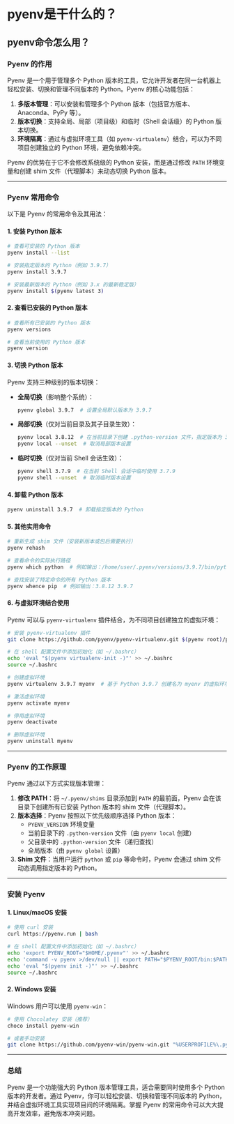 # pyenv是干什么的？
## pyenv命令怎么用？

### **Pyenv 的作用**
Pyenv 是一个用于管理多个 Python 版本的工具，它允许开发者在同一台机器上轻松安装、切换和管理不同版本的 Python。Pyenv 的核心功能包括：
1. **多版本管理**：可以安装和管理多个 Python 版本（包括官方版本、Anaconda、PyPy 等）。
2. **版本切换**：支持全局、局部（项目级）和临时（Shell 会话级）的 Python 版本切换。
3. **环境隔离**：通过与虚拟环境工具（如 `pyenv-virtualenv`）结合，可以为不同项目创建独立的 Python 环境，避免依赖冲突。

Pyenv 的优势在于它不会修改系统级的 Python 安装，而是通过修改 `PATH` 环境变量和创建 shim 文件（代理脚本）来动态切换 Python 版本。

---

### **Pyenv 常用命令**
以下是 Pyenv 的常用命令及其用法：

#### 1. **安装 Python 版本**
```bash
# 查看可安装的 Python 版本
pyenv install --list

# 安装指定版本的 Python（例如 3.9.7）
pyenv install 3.9.7

# 安装最新版本的 Python（例如 3.x 的最新稳定版）
pyenv install $(pyenv latest 3)
```

#### 2. **查看已安装的 Python 版本**
```bash
# 查看所有已安装的 Python 版本
pyenv versions

# 查看当前使用的 Python 版本
pyenv version
```

#### 3. **切换 Python 版本**
Pyenv 支持三种级别的版本切换：
- **全局切换**（影响整个系统）：
  ```bash
  pyenv global 3.9.7  # 设置全局默认版本为 3.9.7
  ```
- **局部切换**（仅对当前目录及其子目录生效）：
  ```bash
  pyenv local 3.8.12  # 在当前目录下创建 .python-version 文件，指定版本为 3.8.12
  pyenv local --unset  # 取消局部版本设置
  ```
- **临时切换**（仅对当前 Shell 会话生效）：
  ```bash
  pyenv shell 3.7.9  # 在当前 Shell 会话中临时使用 3.7.9
  pyenv shell --unset  # 取消临时版本设置
  ```

#### 4. **卸载 Python 版本**
```bash
pyenv uninstall 3.9.7  # 卸载指定版本的 Python
```

#### 5. **其他实用命令**
```bash
# 重新生成 shim 文件（安装新版本或包后需要执行）
pyenv rehash

# 查看命令的实际执行路径
pyenv which python  # 例如输出：/home/user/.pyenv/versions/3.9.7/bin/python

# 查找安装了特定命令的所有 Python 版本
pyenv whence pip  # 例如输出：3.8.12 3.9.7
```

#### 6. **与虚拟环境结合使用**
Pyenv 可以与 `pyenv-virtualenv` 插件结合，为不同项目创建独立的虚拟环境：
```bash
# 安装 pyenv-virtualenv 插件
git clone https://github.com/pyenv/pyenv-virtualenv.git $(pyenv root)/plugins/pyenv-virtualenv

# 在 shell 配置文件中添加初始化（如 ~/.bashrc）
echo 'eval "$(pyenv virtualenv-init -)"' >> ~/.bashrc
source ~/.bashrc

# 创建虚拟环境
pyenv virtualenv 3.9.7 myenv  # 基于 Python 3.9.7 创建名为 myenv 的虚拟环境

# 激活虚拟环境
pyenv activate myenv

# 停用虚拟环境
pyenv deactivate

# 删除虚拟环境
pyenv uninstall myenv
```

---

### **Pyenv 的工作原理**
Pyenv 通过以下方式实现版本管理：
1. **修改 PATH**：将 `~/.pyenv/shims` 目录添加到 `PATH` 的最前面，Pyenv 会在该目录下创建所有已安装 Python 版本的 shim 文件（代理脚本）。
2. **版本选择**：Pyenv 按照以下优先级顺序选择 Python 版本：
   - `PYENV_VERSION` 环境变量
   - 当前目录下的 `.python-version` 文件（由 `pyenv local` 创建）
   - 父目录中的 `.python-version` 文件（递归查找）
   - 全局版本（由 `pyenv global` 设置）
3. **Shim 文件**：当用户运行 `python` 或 `pip` 等命令时，Pyenv 会通过 shim 文件动态调用指定版本的 Python。

---

### **安装 Pyenv**
#### 1. **Linux/macOS 安装**
```bash
# 使用 curl 安装
curl https://pyenv.run | bash

# 在 shell 配置文件中添加初始化（如 ~/.bashrc）
echo 'export PYENV_ROOT="$HOME/.pyenv"' >> ~/.bashrc
echo 'command -v pyenv >/dev/null || export PATH="$PYENV_ROOT/bin:$PATH"' >> ~/.bashrc
echo 'eval "$(pyenv init -)"' >> ~/.bashrc
source ~/.bashrc
```

#### 2. **Windows 安装**
Windows 用户可以使用 `pyenv-win`：
```bash
# 使用 Chocolatey 安装（推荐）
choco install pyenv-win

# 或者手动安装
git clone https://github.com/pyenv-win/pyenv-win.git "%USERPROFILE%\.pyenv"
```

---

### **总结**
Pyenv 是一个功能强大的 Python 版本管理工具，适合需要同时使用多个 Python 版本的开发者。通过 Pyenv，你可以轻松安装、切换和管理不同版本的 Python，并结合虚拟环境工具实现项目间的环境隔离。掌握 Pyenv 的常用命令可以大大提高开发效率，避免版本冲突问题。

